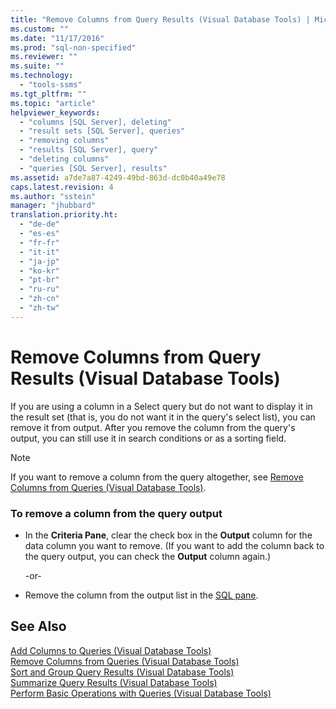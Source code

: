 ```yaml
---
title: "Remove Columns from Query Results (Visual Database Tools) | Microsoft Docs"
ms.custom: ""
ms.date: "11/17/2016"
ms.prod: "sql-non-specified"
ms.reviewer: ""
ms.suite: ""
ms.technology: 
  - "tools-ssms"
ms.tgt_pltfrm: ""
ms.topic: "article"
helpviewer_keywords: 
  - "columns [SQL Server], deleting"
  - "result sets [SQL Server], queries"
  - "removing columns"
  - "results [SQL Server], query"
  - "deleting columns"
  - "queries [SQL Server], results"
ms.assetid: a7de7a87-4249-49bd-863d-dc0b40a49e78
caps.latest.revision: 4
ms.author: "sstein"
manager: "jhubbard"
translation.priority.ht: 
  - "de-de"
  - "es-es"
  - "fr-fr"
  - "it-it"
  - "ja-jp"
  - "ko-kr"
  - "pt-br"
  - "ru-ru"
  - "zh-cn"
  - "zh-tw"
---
```

# Remove Columns from Query Results (Visual Database Tools)
If you are using a column in a Select query but do not want to display it in the result set (that is, you do not want it in the query's select list), you can remove it from output. After you remove the column from the query's output, you can still use it in search conditions or as a sorting field.  
  
> [!NOTE]  
> If you want to remove a column from the query altogether, see [Remove Columns from Queries &#40;Visual Database Tools&#41;](../ssms/remove-columns-from-queries--visual-database-tools-.md).  
  
### To remove a column from the query output  
  
-   In the **Criteria Pane**, clear the check box in the **Output** column for the data column you want to remove. (If you want to add the column back to the query output, you can check the **Output** column again.)  
  
    -or-  
  
-   Remove the column from the output list in the [SQL pane](../ssms/sql-pane--visual-database-tools-.md).  
  
## See Also  
[Add Columns to Queries &#40;Visual Database Tools&#41;](../ssms/add-columns-to-queries--visual-database-tools-.md)  
[Remove Columns from Queries &#40;Visual Database Tools&#41;](../ssms/remove-columns-from-queries--visual-database-tools-.md)  
[Sort and Group Query Results &#40;Visual Database Tools&#41;](../ssms/sort-and-group-query-results--visual-database-tools-.md)  
[Summarize Query Results &#40;Visual Database Tools&#41;](../ssms/summarize-query-results--visual-database-tools-.md)  
[Perform Basic Operations with Queries &#40;Visual Database Tools&#41;](../ssms/perform-basic-operations-with-queries--visual-database-tools-.md)  
  
